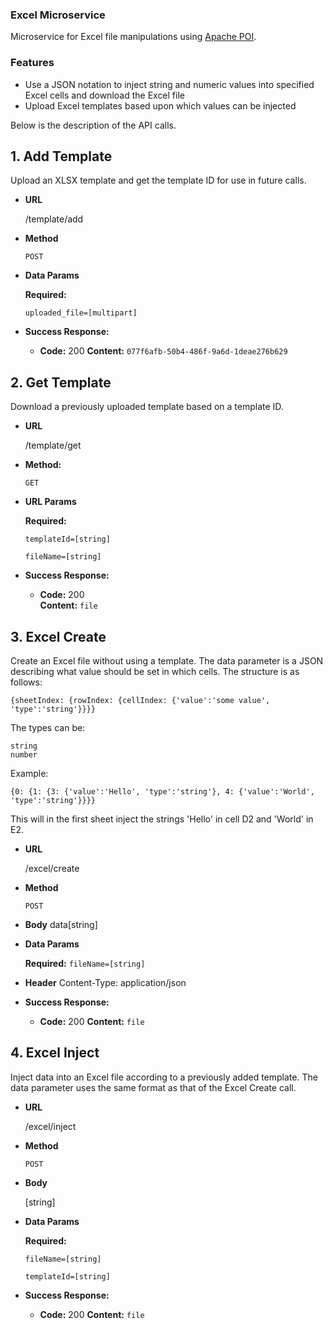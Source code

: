 ### Excel Microservice
Microservice for Excel file manipulations using [Apache POI](https://poi.apache.org/).

### Features
- Use a JSON notation to inject string and numeric values into specified Excel cells and download the Excel file
- Upload Excel templates based upon which values can be injected

Below is the description of the API calls.
 

**1. Add Template**
----
  Upload an XLSX template and get the template ID for use in future calls.

* **URL**

  /template/add

* **Method**

  `POST`
  
*  **Data Params**

   **Required:**
 
   `uploaded_file=[multipart]`

* **Success Response:**

  * **Code:** 200 
    **Content:** `077f6afb-50b4-486f-9a6d-1deae276b629`


**2. Get Template**
----
  Download a previously uploaded template based on a template ID.

* **URL**

  /template/get

* **Method:**

  `GET`
  
*  **URL Params**

   **Required:**
 
   `templateId=[string]`

   `fileName=[string]`


* **Success Response:**

  * **Code:** 200 <br />
    **Content:** `file`


**3. Excel Create**
----
  Create an Excel file without using a template.
  The data parameter is a JSON describing what value should be set in which cells.
  The structure is as follows:
  ```
  {sheetIndex: {rowIndex: {cellIndex: {'value':'some value', 'type':'string'}}}}
  ```
  
  The types can be:
  ```
  string
  number
  ```
  
  Example:
  ```
  {0: {1: {3: {'value':'Hello', 'type':'string'}, 4: {'value':'World', 'type':'string'}}}}
  ```
  
  This will in the first sheet inject the strings 'Hello' in cell D2 and 'World' in E2. 

* **URL**

  /excel/create

* **Method**

  `POST`
  
* **Body**
  data[string]
  
*  **Data Params**

   **Required:**
   `fileName=[string]`
   
 * **Header**
   Content-Type: application/json

* **Success Response:**

  * **Code:** 200 
    **Content:** `file`
 

**4. Excel Inject**
----
  Inject data into an Excel file according to a previously added template.
  The data parameter uses the same format as that of the Excel Create call.

* **URL**

  /excel/inject

* **Method**

  `POST`
  
* **Body**

  [string]
  
*  **Data Params**

   **Required:**

   `fileName=[string]`
 
   `templateId=[string]`


* **Success Response:**

  * **Code:** 200
    **Content:** `file`
 
